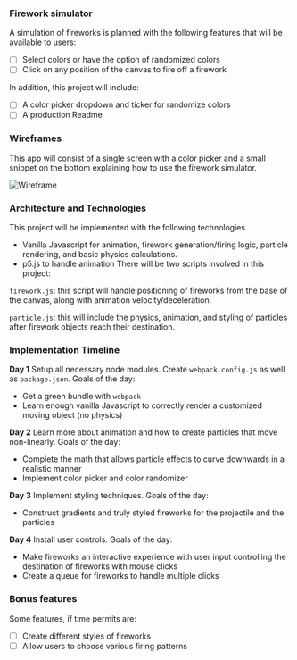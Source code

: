 ### Firework simulator

A simulation of fireworks is planned with the following features that will be available to users:

- [ ] Select colors or have the option of randomized colors
- [ ] Click on any position of the canvas to fire off a firework

In addition, this project will include:

- [ ] A color picker dropdown and ticker for randomize colors
- [ ] A production Readme

### Wireframes

This app will consist of a single screen with a color picker and a small snippet on the bottom explaining how to use the firework simulator.

![Wireframe][wireframe]

[wireframe]: ./Images/Wireframe.png
### Architecture and Technologies

This project will be implemented with the following technologies
- Vanilla Javascript for animation, firework generation/firing logic, particle rendering, and basic physics calculations.
- p5.js to handle animation
There will be two scripts involved in this project:

`firework.js`: this script will handle positioning of fireworks from the base of the canvas, along with animation velocity/deceleration.

`particle.js`: this will include the physics, animation, and styling of particles after firework objects reach their destination.

### Implementation Timeline

**Day 1** Setup all necessary node modules. Create `webpack.config.js` as well as `package.json`. Goals of the day:
 - Get a green bundle with `webpack`
 - Learn enough vanilla Javascript to correctly render a customized moving object (no physics)

**Day 2** Learn more about animation and how to create particles that move non-linearly. Goals of the day:
  - Complete the math that allows particle effects to curve downwards in a realistic manner
  - Implement color picker and color randomizer

**Day 3** Implement styling techniques. Goals of the day:
  - Construct gradients and truly styled fireworks for the projectile and the particles

**Day 4** Install user controls. Goals of the day:
  - Make fireworks an interactive experience with user input controlling the destination of fireworks with mouse clicks
  - Create a queue for fireworks to handle multiple clicks

### Bonus features

Some features, if time permits are:

- [ ] Create different styles of fireworks
- [ ] Allow users to choose various firing patterns
